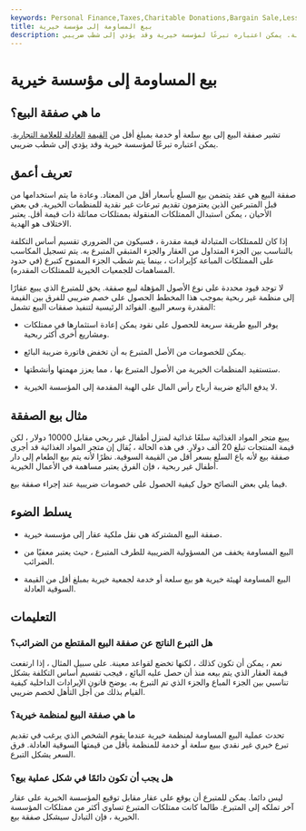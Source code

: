```yaml
---
keywords: Personal Finance,Taxes,Charitable Donations,Bargain Sale,Less Than Fair Market Value
title: بيع المساومة إلى مؤسسة خيرية
description: ما هي صفقة البيع؟ يشير البيع بالمساومة إلى بيع سلعة أو خدمة بمبلغ أقل من القيمة السوقية العادلة. يمكن اعتباره تبرعًا لمؤسسة خيرية وقد يؤدي إلى شطب ضريبي. [...]
---
```


# بيع المساومة إلى مؤسسة خيرية
## ما هي صفقة البيع؟

تشير صفقة البيع إلى بيع سلعة أو خدمة بمبلغ أقل من [القيمة](/fairmarketvalue) [العادلة للعلامة التجارية](/fairmarketvalue). يمكن اعتباره تبرعًا لمؤسسة خيرية وقد يؤدي إلى شطب ضريبي.

## تعريف أعمق

صفقة البيع هي عقد يتضمن بيع السلع بأسعار أقل من المعتاد. وعادة ما يتم استخدامها من قبل المتبرعين الذين يعتزمون تقديم تبرعات غير نقدية للمنظمات الخيرية. في بعض الأحيان ، يمكن استبدال الممتلكات المنقولة بممتلكات مماثلة ذات قيمة أقل. يعتبر الاختلاف هو الهدية.

إذا كان للممتلكات المتبادلة قيمة مقدرة ، فسيكون من الضروري تقسيم أساس التكلفة بالتناسب بين الجزء المتداول من العقار والجزء المتبقي المتبرع به. يتم تسجيل المكاسب على الممتلكات المباعة كإيرادات ، بينما يتم شطب الجزء الممنوح كتبرع (في حدود المساهمات للجمعيات الخيرية للممتلكات المقدره).

لا توجد قيود محددة على نوع الأصول المؤهلة لبيع صفقة. يحق للمتبرع الذي يبيع عقارًا إلى منظمة غير ربحية بموجب هذا المخطط الحصول على خصم ضريبي للفرق بين القيمة المقدرة وسعر البيع. الفوائد الرئيسية لتنفيذ صفقات البيع تشمل:

- يوفر البيع طريقة سريعة للحصول على نقود يمكن إعادة استثمارها في ممتلكات ومشاريع أخرى أكثر ربحية.

- يمكن للخصومات من الأصل المتبرع به أن تخفض فاتورة ضريبة البائع.

- ستستفيد المنظمات الخيرية من الأصول المتبرع بها ، مما يعزز مهمتها وأنشطتها.

- لا يدفع البائع ضريبة أرباح رأس المال على الهبة المقدمة إلى المؤسسة الخيرية.

## مثال بيع الصفقة

يبيع متجر المواد الغذائية سلعًا غذائية لمنزل أطفال غير ربحي مقابل 10000 دولار ، لكن قيمة المنتجات تبلغ 20 ألف دولار. في هذه الحالة ، يُقال إن متجر المواد الغذائية قد أجرى صفقة بيع لأنه باع السلع بسعر أقل من القيمة السوقية. نظرًا لأنه يتم بيع الطعام إلى دار أطفال غير ربحية ، فإن الفرق يعتبر مساهمة في الأعمال الخيرية.

فيما يلي بعض النصائح حول كيفية الحصول على خصومات ضريبية عند إجراء صفقة بيع.

## يسلط الضوء

- صفقة البيع المشتركة هي نقل ملكية عقار إلى مؤسسة خيرية.

- البيع المساومة يخفف من المسؤولية الضريبية للطرف المتبرع ، حيث يعتبر معفيًا من الضرائب.

- البيع المساومة لهيئة خيرية هو بيع سلعة أو خدمة لجمعية خيرية بمبلغ أقل من القيمة السوقية العادلة.

## التعليمات

### هل التبرع الناتج عن صفقة البيع المقتطع من الضرائب؟

نعم ، يمكن أن تكون كذلك ، لكنها تخضع لقواعد معينة. على سبيل المثال ، إذا ارتفعت قيمة العقار الذي يتم بيعه منذ أن حصل عليه البائع ، فيجب تقسيم أساس التكلفة بشكل تناسبي بين الجزء المباع والجزء الذي تم التبرع به. يوضح قانون الإيرادات الداخلية كيفية القيام بذلك من أجل التأهل لخصم ضريبي.

### ما هي صفقة البيع لمنظمة خيرية؟

تحدث عملية البيع المساومة لمنظمة خيرية عندما يقوم الشخص الذي يرغب في تقديم تبرع خيري غير نقدي ببيع سلعة أو خدمة للمنظمة بأقل من قيمتها السوقية العادلة. فرق السعر يشكل التبرع.

### هل يجب أن تكون دائمًا في شكل عملية بيع؟

ليس دائما. يمكن للمتبرع أن يوقع على عقار مقابل توقيع المؤسسة الخيرية على عقار آخر تملكه إلى المتبرع. طالما كانت ممتلكات المتبرع تساوي أكثر من ممتلكات المؤسسة الخيرية ، فإن التبادل سيشكل صفقة بيع.


